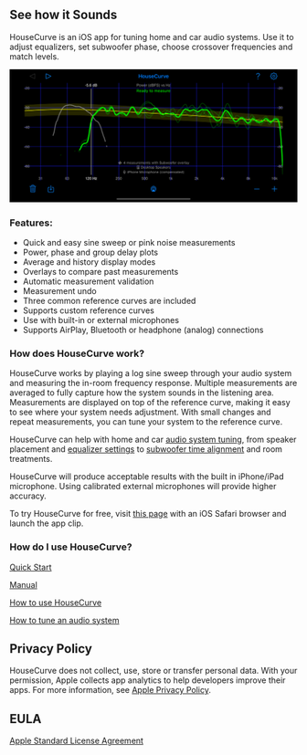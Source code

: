 ## See how it Sounds

HouseCurve is an iOS app for tuning home and car audio systems.  Use it to adjust equalizers, set subwoofer phase, choose crossover frequencies and match levels.

![housecurve main](/assets/img/housecurve_main_page.png "HouseCurve showing main speaker measurement with subwoofer overlay")

### Features:

* Quick and easy sine sweep or pink noise measurements
* Power, phase and group delay plots
* Average and history display modes
* Overlays to compare past measurements
* Automatic measurement validation
* Measurement undo
* Three common reference curves are included
* Supports custom reference curves
* Use with built-in or external microphones
* Supports AirPlay, Bluetooth or headphone (analog) connections

### How does HouseCurve work?

HouseCurve works by playing a log sine sweep through your audio system and measuring the in-room frequency response.  Multiple measurements are averaged to fully capture how the system sounds in the listening area.  Measurements are displayed on top of the reference curve, making it easy to see where your system needs adjustment.  With small changes and repeat measurements, you can tune your system to the reference curve.

HouseCurve can help with home and car [audio system tuning](/TUNING.md), from speaker placement and [equalizer settings](/TUNING.md#apply-equalization) to [subwoofer time alignment](/TUNING.md#time-align-speakers) and room treatments.

HouseCurve will produce acceptable results with the built in iPhone/iPad microphone. Using calibrated external microphones will provide higher accuracy.

To try HouseCurve for free, visit [this page](https://housecurve.com/appclip.html) with an iOS Safari browser and launch the app clip.

### How do I use HouseCurve?

[Quick Start](/HELP.md)

[Manual](/MANUAL.md)

[How to use HouseCurve](/HOWTO.md)

[How to tune an audio system](/TUNING.md)


## Privacy Policy

HouseCurve does not collect, use, store or transfer personal data.  With your permission, Apple collects app analytics to help developers improve their apps.  For more information, see [Apple Privacy Policy](https://www.apple.com/privacy/).

## EULA

[Apple Standard License Agreement](https://www.apple.com/legal/internet-services/itunes/dev/stdeula)



